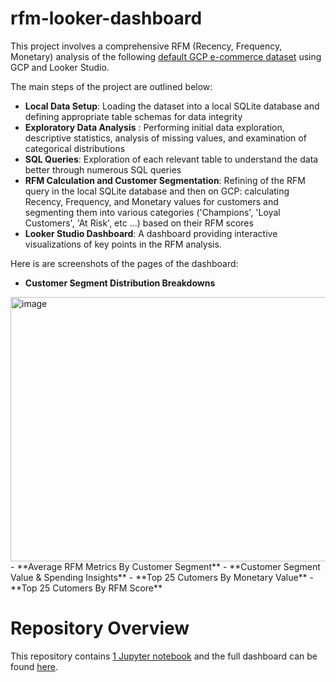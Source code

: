 # rfm-looker-dashboard

This project involves a comprehensive RFM (Recency, Frequency, Monetary) analysis of the following [default GCP e-commerce dataset](https://www.kaggle.com/datasets/mustafakeser4/looker-ecommerce-bigquery-dataset/data?select=events.csv) using GCP and Looker Studio.

The main steps of the project are outlined below:
- **Local Data Setup**: Loading the dataset into a local SQLite database and defining appropriate table schemas for data integrity
- **Exploratory Data Analysis** : Performing initial data exploration, descriptive statistics, analysis of missing values, and examination of categorical distributions
- **SQL Queries**: Exploration of each relevant table to understand the data better through numerous SQL queries
- **RFM Calculation and Customer Segmentation**: Refining of the RFM query in the local SQLite database and then on GCP: calculating Recency, Frequency, and Monetary values for customers and segmenting them into various categories ('Champions', 'Loyal Customers', 'At Risk', etc ...) based on their RFM scores
- **Looker Studio Dashboard**: A dashboard providing interactive visualizations of key points in the RFM analysis.

Here is are screenshots of the pages of the dashboard: 
- **Customer Segment Distribution Breakdowns**
<img width="523" height="423" alt="image" src="https://github.com/user-attachments/assets/847294a0-cec5-4242-85af-ec3872782d81" />
- **Average RFM Metrics By Customer Segment**
- **Customer Segment Value & Spending Insights**
- **Top 25 Cutomers By Monetary Value**
- **Top 25 Cutomers By RFM Score**

# Repository Overview
This repository contains [1 Jupyter notebook](Notebook.ipynb) and the full dashboard can be found [here](https://lookerstudio.google.com/reporting/0dc70163-4b22-491c-a2f4-de37fb6b7158).
